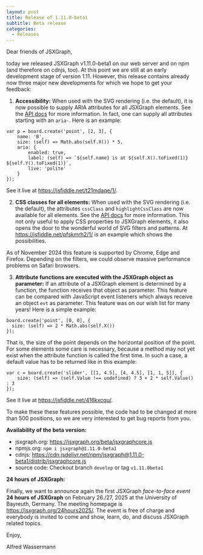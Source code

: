 ```yaml
---
layout: post
title: Release of 1.11.0-beta1
subtitle: Beta release
categories:
  - Releases
---
```


Dear friends of JSXGraph,

today we released JSXGraph v1.11.0-beta1 on our web server and on npm (and therefore on cdnjs, too). At this point we are still at an early development stage of version 1.11. However, this release contains already now three major new developments for which we hope to get your feedback:

1. __Accessibility:__ When used with the SVG rendering (i.e. the default), it is now possible to supply ARIA attributes for all JSXGraph elements.
See the [API docs](https://jsxgraph.org/beta/docs/symbols/JXG.GeometryElement.html#aria) for more information. In fact, one can supply all attributes starting with an `aria-`.
Here is an example:

```.javascript
var p = board.create('point', [2, 3], {
    name: 'B',
    size: (self) => Math.abs(self.X()) * 5,
    aria: {
        enabled: true,
        label: (self) => `${self.name} is at ${self.X().toFixed(1)} ${self.Y().toFixed(1)}`,
        live: 'polite'
    }
});
```

See it live at <https://jsfiddle.net/t21mdaqe/1/>.

2. __CSS classes for all elements:__ When used with the SVG rendering (i.e. the default), the attributes `cssClass` and `highlightCssClass` are now available for all elements. See the [API docs](https://jsxgraph.org/beta/docs/symbols/JXG.GeometryElement.html#cssClass) for more information. This not only useful to apply CSS properties to JSXGraph elements, it also opens the door to the wonderful world of SVG filters and patterns. At <https://jsfiddle.net/pfskmrh2/1/> is an example which shows the possibilities. 

As of November 2024 this feature is supported by Chrome, Edge and Firefox. Depending on the filters, we could observe massive performance problems on Safari browsers.

3. __Attribute functions are executed with the JSXGraph object as parameter:__ If an attribute of a JSXGraph element is determined by a function, the function receives that object as parameter. This feature can be compared with JavaScript event listeners which always receive an object `evt` as parameter. This feature was on our wish list for many years! Here is a simple example:

```.javascript
board.create('point', [0, 0], {
  size: (self) => 2 * Math.abs(self.X())
});
```

That is, the size of the point depends on the horizontal position of the point. For some elements some care is necessary, because a method may not yet exist when the attribute function is called the first time. In such a case, a default value has to be returned like in this example:

```.javascript
var c = board.create('slider', [[1, 4.5], [4, 4.5], [1, 1, 5]], {
    size: (self) => (self.Value !== undefined) ? 3 + 2 * self.Value() : 3
});
```

See it live at <https://jsfiddle.net/416kxcqu/>.

To make these these features possible, the code had to be changed at more than 500 positions, so we are very interested to get bug reports from you.

__Availability of the beta version:__

- jsxgraph.org: <https://jsxgraph.org/beta/jsxgraphcore.js>
- npmjs.org: `npm i jsxgraph@1.11.0-beta1`
- cdnjs: <https://cdn.jsdelivr.net/npm/jsxgraph@1.11.0-beta1/distrib/jsxgraphcore.js>
- source code: Checkout branch `develop` or tag `v1.11.0beta1`

 __24 hours of JSXGraph:__

Finally, we want to announce again the first JSXGraph *face-to-face event* __24 hours of JSXGraph__ on February 26./27, 2025 at the University of Bayreuth, Germany. The meeting homepage is <https://jsxgraph.org/24hours2025/>. The event is free of charge and everybody is invited to come and show, learn, do, and discuss JSXGraph related topics.

Enjoy,

Alfred Wassermann



